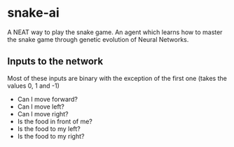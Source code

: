 # snake-ai

A NEAT way to play the snake game. An agent which learns how to master the snake game through genetic evolution of Neural Networks.

## Inputs to the network
Most of these inputs are binary with the exception of the first one (takes the values 0, 1 and -1)

  - Can I move forward?
  - Can I move left?
  - Can I move right?
  - Is the food in front of me?
  - Is the food to my left?
  - Is the food to my right?
